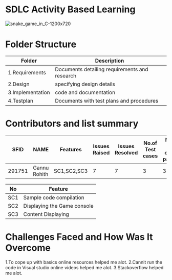 # SDLC Activity Based Learning
![snake_game_in_C-1200x720](https://user-images.githubusercontent.com/49453539/114779086-477c1680-9d93-11eb-876f-c1e1f271d2f0.jpg)

# Folder Structure
Folder | Description
------------ | -------------
1.Requirements | Documents detailing requirements and research
2.Design | specifying design details
3.Implementation  | code and documentation
4.Testplan | Documents with test plans and procedures
# Contributors and list summary
| SFID | NAME | Features| Issues Raised | Issues Resolved |No.of Test cases |No.of test cases passed|
|-----------|----------------|-----------|-----------|---------|-------------|-----------------|
|291751|Gannu Rohith|SC1,SC2,SC3|7|7|3|3|

|No	|Feature|
|-----|------|
|SC1|Sample code compilation|
|SC2|Displaying the Game console|
|SC3|Content Displaying|

# Challenges Faced and How Was It Overcome
1.To cope up with basics online resources helped me alot.
2.Cannit run the code in Visual studio online videos helped me alot.
3.Stackoverflow helped me alot.
